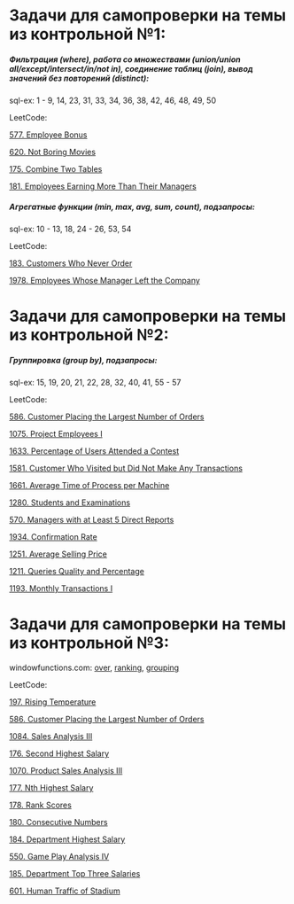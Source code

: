 # Задачи для самопроверки на темы из контрольной №1:

##### Фильтрация (where), работа со множествами (union/union all/except/intersect/in/not in), соединение таблиц (join), вывод значений без повторений (distinct):

sql-ex: 1 - 9, 14, 23, 31, 33, 34, 36, 38, 42, 46, 48, 49, 50

LeetCode:

[577. Employee Bonus](https://leetcode.com/problems/employee-bonus/)

[620. Not Boring Movies](https://leetcode.com/problems/not-boring-movies/)

[175. Combine Two Tables](https://leetcode.com/problems/combine-two-tables/)

[181. Employees Earning More Than Their Managers](https://leetcode.com/problems/employees-earning-more-than-their-managers/)

##### Агрегатные функции (min, max, avg, sum, count), подзапросы:

sql-ex: 10 - 13, 18, 24 - 26, 53, 54

LeetCode:

[183. Customers Who Never Order](https://leetcode.com/problems/customers-who-never-order/)

[1978. Employees Whose Manager Left the Company](https://leetcode.com/problems/employees-whose-manager-left-the-company/)

# Задачи для самопроверки на темы из контрольной №2:

##### Группировка (group by), подзапросы:
sql-ex: 15, 19, 20, 21, 22, 28, 32, 40, 41, 55 - 57

LeetCode:

[586. Customer Placing the Largest Number of Orders](https://leetcode.com/problems/customer-placing-the-largest-number-of-orders/)

[1075. Project Employees I](https://leetcode.com/problems/project-employees-i/)

[1633. Percentage of Users Attended a Contest](https://leetcode.com/problems/percentage-of-users-attended-a-contest/)

[1581. Customer Who Visited but Did Not Make Any Transactions](https://leetcode.com/problems/customer-who-visited-but-did-not-make-any-transactions/)

[1661. Average Time of Process per Machine](https://leetcode.com/problems/average-time-of-process-per-machine/)

[1280. Students and Examinations](https://leetcode.com/problems/students-and-examinations/)

[570. Managers with at Least 5 Direct Reports](https://leetcode.com/problems/managers-with-at-least-5-direct-reports/)

[1934. Confirmation Rate](https://leetcode.com/problems/confirmation-rate/)

[1251. Average Selling Price](https://leetcode.com/problems/average-selling-price/)

[1211. Queries Quality and Percentage](https://leetcode.com/problems/queries-quality-and-percentage/)

[1193. Monthly Transactions I](https://leetcode.com/problems/monthly-transactions-i/)

# Задачи для самопроверки на темы из контрольной №3:

windowfunctions.com: [over](https://www.windowfunctions.com/questions/over/), [ranking](https://www.windowfunctions.com/questions/ranking/), [grouping](https://www.windowfunctions.com/questions/grouping/)

LeetCode:

[197. Rising Temperature](https://leetcode.com/problems/rising-temperature/description/)

[586. Customer Placing the Largest Number of Orders](https://leetcode.com/problems/customer-placing-the-largest-number-of-orders/description/)

[1084. Sales Analysis III](https://leetcode.com/problems/sales-analysis-iii/description/)

[176. Second Highest Salary](https://leetcode.com/problems/second-highest-salary/description/)

[1070. Product Sales Analysis III](https://leetcode.com/problems/product-sales-analysis-iii/description/)

[177. Nth Highest Salary](https://leetcode.com/problems/nth-highest-salary/description/)

[178. Rank Scores](https://leetcode.com/problems/rank-scores/description/)

[180. Consecutive Numbers](https://leetcode.com/problems/consecutive-numbers/)

[184. Department Highest Salary](https://leetcode.com/problems/department-highest-salary/description/)

[550. Game Play Analysis IV](https://leetcode.com/problems/game-play-analysis-iv/description/)

[185. Department Top Three Salaries](https://leetcode.com/problems/department-top-three-salaries/description/)

[601. Human Traffic of Stadium](https://leetcode.com/problems/human-traffic-of-stadium/description/)
